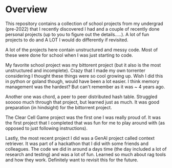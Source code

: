 # Overview

This repository contains a collection of school projects from my undergrad (pre-2022) that I recently discovered I had and a couple of recently done personal projects (up to you to figure out the details.....). A lot of fun projects to do and A LOT I would do differently if revisited. 

A lot of the projects here contain unstructured and messy code. Most of these were done for school when I was just starting to code.

My favorite school project was my bittorent project (but it also is the most unstructured and incomplete). Crazy that I made my own torrenter considering I thought these things were so cool growing up. Wish I did this in python or goland though, would have been a lot easier. I think memory management was the hardest? But can't remember as it was ~ 4 years ago.

Another one was chord, a peer to peer distributed hash table. Struggled sooooo much through that project, but learned just as much. It was good preparation (in hindsight) for the bittorrent project.

The Clear Cell Game project was the first one I was really proud of. It was the first project that I completed that was fun for me to play around with (as opposed to just following instructions).

Lastly, the most recent project I did was a GenAI project called context retriever. It was part of a hackathon that I did with some friends and colleagues. The code we did in around a days time (the day included a lot of research and testing) and was a lot of fun. Learned so much about rag tools and how they work. Definitely want to revisit this for the future.
